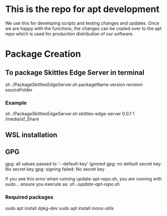 # This is the repo for apt development 
We use this for developing scripts and testing changes and updates.
Once we are happy with the functions, the changes can be copied over to the apt repo which is used for produciton distribution of our software.

# Package Creation

## To package Skittles Edge Server in terminal
sh ./PackageSkittlesEdgeServer.sh packageName version revision sourceFolder

### Example
sh ./PackageSkittlesEdgeServer.sh skittles-edge-server 0.0.1 1 /media/sf_Share

## WSL installation

## GPG 
gpg: all values passed to '--default-key' ignored
gpg: no default secret key: No secret key
gpg: signing failed: No secret key

If you see this error when running update-apt-repo.sh, you are running with sudo... ensure you execute as: *sh ./update-apt-repo.sh*

### Required packages
sudo apt install dpkg-dev
sudo apt install mono-utils
